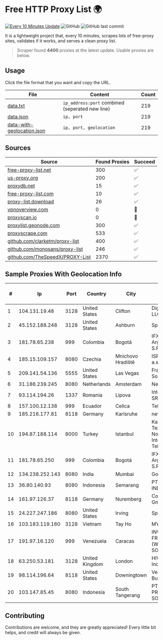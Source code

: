 
# Free HTTP Proxy List 🌍

[![Every 10 Minutes Update](https://github.com/mertguvencli/http-proxy-list/actions/workflows/main.yml/badge.svg?branch=main)](https://github.com/mertguvencli/http-proxy-list/actions/workflows/main.yml)
![GitHub](https://img.shields.io/github/license/mertguvencli/http-proxy-list)
![GitHub last commit](https://img.shields.io/github/last-commit/mertguvencli/http-proxy-list)

It is a lightweight project that, every 10 minutes, scrapes lots of free-proxy sites, validates if it works, and serves a clean proxy list.


> Scraper found **4400** proxies at the latest update. Usable proxies are below.

## Usage

Click the file format that you want and copy the URL.


|File|Content|Count|
|----|-------|-----|
|[data.txt](https://raw.githubusercontent.com/mertguvencli/http-proxy-list/main/proxy-list/data.txt)|`ip_address:port` combined (seperated new line)|219|
|[data.json](https://raw.githubusercontent.com/mertguvencli/http-proxy-list/main/proxy-list/data.json)|`ip, port`|219|
|[data-with-geolocation.json](https://raw.githubusercontent.com/mertguvencli/http-proxy-list/main/proxy-list/data-with-geolocation.json)|`ip, port, geolocation`|219|

## Sources

|Source|Found Proxies|Succeed|
|------|-------------|-------|
|[free-proxy-list.net](https://free-proxy-list.net)|300|✅|
|[us-proxy.org](https://www.us-proxy.org)|200|✅|
|[proxydb.net](http://proxydb.net)|15|✅|
|[free-proxy-list.com](https://free-proxy-list.com/?page=&port=&type%5B%5D=http&type%5B%5D=https&up_time=0&search=Search)|10|✅|
|[proxy-list.download](https://www.proxy-list.download/HTTP)|26|✅|
|[vpnoverview.com](https://vpnoverview.com/privacy/anonymous-browsing/free-proxy-servers)|0|🚫|
|[proxyscan.io](https://www.proxyscan.io)|0|🚫|
|[proxylist.geonode.com](https://proxylist.geonode.com/api/proxy-list?limit=300&page=1&sort_by=lastChecked&sort_type=desc&protocols=http,https)|300|✅|
|[proxyscrape.com](https://api.proxyscrape.com/v2/?request=displayproxies&protocol=http&timeout=10000&country=all&ssl=all&anonymity=all)|533|✅|
|[github.com/clarketm/proxy-list](https://raw.githubusercontent.com/clarketm/proxy-list/master/proxy-list-raw.txt)|400|✅|
|[github.com/monosans/proxy-list](https://raw.githubusercontent.com/monosans/proxy-list/main/proxies/http.txt)|246|✅|
|[github.com/TheSpeedX/PROXY-List](https://raw.githubusercontent.com/TheSpeedX/PROXY-List/master/http.txt)|2370|✅|


## Sample Proxies With Geolocation Info

|#|Ip|Port|Country|City|Internet Service Provider|
|-|--|----|-------|----|-------------------------|
|1|104.131.19.48|3128|United States|Clifton|DigitalOcean, LLC|
|2|45.152.188.248|3128|United States|Ashburn|Sprint|
|3|181.78.65.238|999|Colombia|Bogotá|IFX Networks Argentina S.R.L|
|4|185.15.109.157|8080|Czechia|Mnichovo Hradiště|ISP Alliance a.s.|
|5|209.141.54.136|5555|United States|Las Vegas|FranTech Solutions|
|6|31.186.239.245|8080|Netherlands|Amsterdam|NetSkope Inc|
|7|93.114.194.26|1337|Romania|Lipova|Interkvm Host SRL|
|8|157.100.12.138|999|Ecuador|Celica|Telconet S.A|
|9|185.216.177.81|8118|Germany|Karlsruhe|netcup GmbH|
|10|194.87.188.114|8000|Turkey|Istanbul|Kadir Huseyin Tezcan Nosspeed Internet Teknolojileri|
|11|181.78.65.250|999|Colombia|Bogotá|IFX Networks Argentina S.R.L|
|12|134.238.252.143|8080|India|Mumbai|Google LLC|
|13|36.80.140.93|8080|Indonesia|Semarang|PT. TELKOM INDONESIA|
|14|161.97.126.37|8118|Germany|Nuremberg|Contabo GmbH|
|15|24.227.247.186|8080|United States|Irving|Spectrum|
|16|103.183.119.160|3128|Vietnam|Tay Ho|MYCLOUD|
|17|191.97.16.120|999|Venezuela|Caracas|INVERSIONES FRITZ 78 C.A.(WIFI SOLUTION)|
|18|63.250.53.181|3128|United Kingdom|London|HIVELOCITY, Inc.|
|19|98.114.196.64|8118|United States|Downingtown|Verizon Business|
|20|103.147.85.45|8080|Indonesia|South Tangerang|PT DATA PRIMA SOLUSINDO|



## Contributing

Contributions are welcome, and they are greatly appreciated! Every
little bit helps, and credit will always be given.

